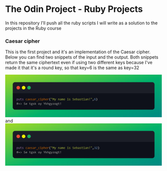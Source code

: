 # The Odin Project - Ruby Projects
In this repository I'll push all the ruby scripts I will write as a solution to the projects in the Ruby course

<h3 style="linear-gradient(45deg, #553c9a, #ee4b2b)">Caesar cipher</h3>
<p>This is the first project and it's an implementation of the Caesar cipher. Below you can find two snippets of the input and the output. Both snippets return the same ciphertext even if using two different keys because I've made it that it's a round key, so that key=6 is the same as key=32</p>
<img src="imgs/caesar_result_1.png">
and
<img src="imgs/caesar_result_2.png">